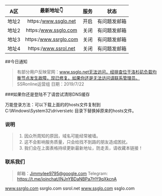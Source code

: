 | A区 | 最新地址👇 | 服务 | 状态 |
| :----: | :----: | :----: | :----: |
| 地址2 | https:/www.ssglo.net| 开启| 有问题发邮箱 | 
| 地址2 | https:/www.ssglo.com| 关闭| 有问题发邮箱 | 
| 地址3 | https:/www.ssrglo.com| 关闭| 有问题发邮箱 | 
| 地址4 | https:/www.ssrol.net| 关闭| 有问题发邮箱 | 

##今日通知
> 有部分用户反映官网：www.ssglo.net无法访问，经排查位于洛杉矶负载均衡节点发生故障，现已修复。如果你还是无法访问请联系管理员。
> SSRonline运营组
> 日期：2019/7/22

###如果你还是登陆不了请尝试清除DNS缓存

万能登录方法：可以下载上面的的hosts文件复制到C:\Windows\System32\drivers\etc 目录下替换掉原来的hosts文件。

### 说明

> 1. 因众所周知的原因，域名可能经常被墙。
> 2. 这不会影响服务质量，只会给找不到路的朋友造成困扰。
> 3. 我们会在上面表格持续更新最新地址，防走丢，请收藏本链接！

### 联系我们

> 邮箱：Jimmylee9795@google.com
> Telegram: https://t.me/joinchat/INJnYBDaNBPa7HY9qXkcnA

www.ssrglo.com
ssrglo.com
ssrol.net
www.ssglo.com
ssglo.com